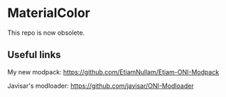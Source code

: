 # MaterialColor
This repo is now obsolete.

## Useful links
My new modpack: https://github.com/EtiamNullam/Etiam-ONI-Modpack

Javisar's modloader: https://github.com/javisar/ONI-Modloader
